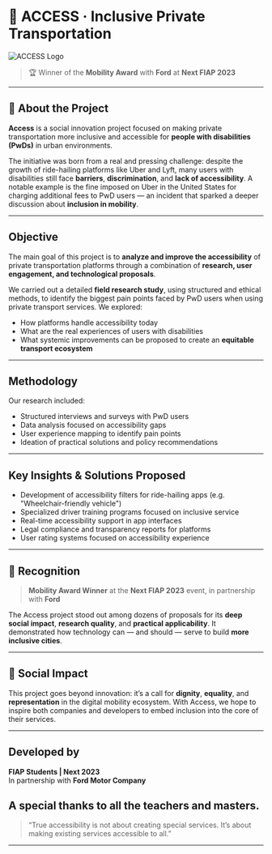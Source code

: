 # 🩷 ACCESS · Inclusive Private Transportation

![ACCESS Logo](./src/main/resources/static/images/access.png)

> 🏆 Winner of the **Mobility Award** with **Ford** at **Next FIAP 2023**

---

## 🩷 About the Project

**Access** is a social innovation project focused on making private transportation more inclusive and accessible for **people with disabilities (PwDs)** in urban environments.

The initiative was born from a real and pressing challenge: despite the growth of ride-hailing platforms like Uber and Lyft, many users with disabilities still face **barriers**, **discrimination**, and **lack of accessibility**. A notable example is the fine imposed on Uber in the United States for charging additional fees to PwD users — an incident that sparked a deeper discussion about **inclusion in mobility**.

---

## Objective

The main goal of this project is to **analyze and improve the accessibility** of private transportation platforms through a combination of **research, user engagement, and technological proposals**.

We carried out a detailed **field research study**, using structured and ethical methods, to identify the biggest pain points faced by PwD users when using private transport services. We explored:

- How platforms handle accessibility today  
- What are the real experiences of users with disabilities  
- What systemic improvements can be proposed to create an **equitable transport ecosystem**

---

## Methodology

Our research included:

-  Structured interviews and surveys with PwD users
-  Data analysis focused on accessibility gaps
-  User experience mapping to identify pain points
-  Ideation of practical solutions and policy recommendations

---

## Key Insights & Solutions Proposed

- Development of accessibility filters for ride-hailing apps (e.g. "Wheelchair-friendly vehicle")
- Specialized driver training programs focused on inclusive service
- Real-time accessibility support in app interfaces
- Legal compliance and transparency reports for platforms
- User rating systems focused on accessibility experience

---

## 🩷 Recognition

>  **Mobility Award Winner** at the **Next FIAP 2023** event, in partnership with **Ford**

The Access project stood out among dozens of proposals for its **deep social impact**, **research quality**, and **practical applicability**. It demonstrated how technology can — and should — serve to build **more inclusive cities**.

---

## 🩷 Social Impact

This project goes beyond innovation: it’s a call for **dignity**, **equality**, and **representation** in the digital mobility ecosystem. With Access, we hope to inspire both companies and developers to embed inclusion into the core of their services.

---

## Developed by

**FIAP Students | Next 2023**  
In partnership with **Ford Motor Company**

**A special thanks to all the teachers and masters.**
---

> “True accessibility is not about creating special services. It’s about making existing services accessible to all.”

---
